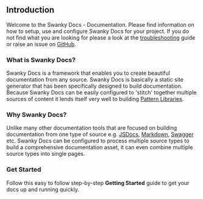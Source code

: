 ## Introduction

Welcome to the Swanky Docs - Documentation. Please find information on how to setup, use and configure Swanky Docs for your project. 
If you do not find what you are looking for please a look at the [troubleshooting](getting-started/troubleshooting.html) 
guide or raise an issue on [GitHub](https://github.com/swanky-docs/generator-swanky/issues).

### What is Swanky Docs?
Swanky Docs is a framework that enables you to create beautiful documentation from any source. 
Swanky Docs is basically a static site generator that has been specifically designed to build documentation. Because 
Swanky Docs can be easily configured to 'stitch' together multiple sources of content it lends 
itself very well to building [Pattern Libraries](https://patterns.swanky-docs.org/).

### Why Swanky Docs?
Unlike many other documentation tools that are focused on building documentation from one type of source e.g. [JSDocs](http://usejsdoc.org/), 
[Markdown](https://daringfireball.net/projects/markdown/), [Swagger](http://swagger.io/) etc. Swanky Docs can be configured to process 
multiple source types to build a comprehensive documentation asset, it can even combine multiple source types into single pages.

### Get Started
Follow this easy to follow step-by-step __Getting Started__ guide to get your docs up and running quickly.